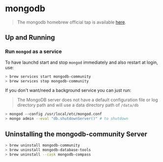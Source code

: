 # mongodb

> The mongodb homebrew official tap is available [here](https://github.com/mongodb/homebrew-brew).

## Up and Running

### Run `mongod` as a service

To have launchd start and stop `mongod` immediately and also restart at login, use:

```sh
> brew services start mongodb-community
> brew services stop mongodb-community
```

If you don't want/need a background service you can just run:

> The MongoDB server does not have a default configuration file or log directory path and will use a data directory path of `/data/db`

```sh
> mongod --config /usr/local/etc/mongod.conf
> mongo admin --eval "db.shutdownServer()" # to shutdown
```

## Uninstalling the mongodb-community Server

```sh
> brew uninstall mongodb-community
> brew uninstall mongodb-database-tools
> brew uninstall --cask mongodb-compass
```
